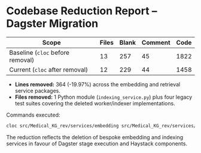# Codebase Reduction Report – Dagster Migration

| Scope | Files | Blank | Comment | Code |
| ----- | ----- | ----- | ------- | ---- |
| Baseline (`cloc` before removal) | 13 | 257 | 45 | 1822 |
| Current (`cloc` after removal) | 12 | 229 | 44 | 1458 |

- **Lines removed:** 364 (-19.97%) across the embedding and retrieval service
  packages.
- **Files removed:** 1 Python module (`indexing_service.py`) plus four legacy
  test suites covering the deleted worker/indexer implementations.

Commands executed:

```bash
cloc src/Medical_KG_rev/services/embedding src/Medical_KG_rev/services/retrieval
```

The reduction reflects the deletion of bespoke embedding and indexing services
in favour of Dagster stage execution and Haystack components.

